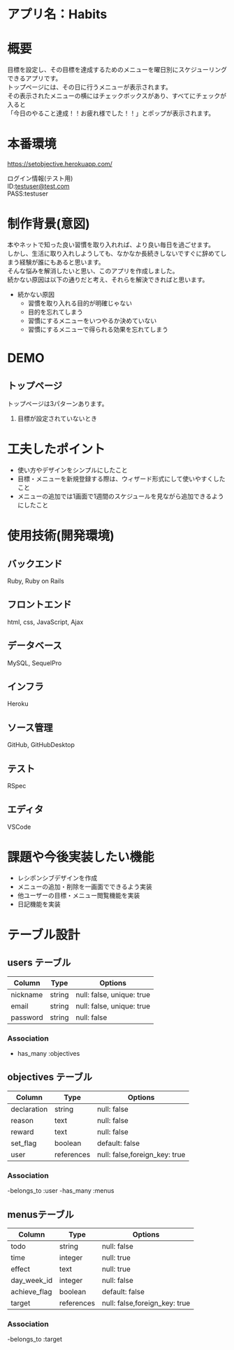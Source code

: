 
# アプリ名：Habits

# 概要
目標を設定し、その目標を達成するためのメニューを曜日別にスケジューリングできるアプリです。 </br>
トップページには、その日に行うメニューが表示されます。 </br>
その表示されたメニューの横にはチェックボックスがあり、すべてにチェックが入ると </br>
「今日のやること達成！！お疲れ様でした！！」とポップが表示されます。

# 本番環境
https://setobjective.herokuapp.com/

ログイン情報(テスト用) <br>
ID:testuser@test.com <br>
PASS:testuser <br>

# 制作背景(意図)
本やネットで知った良い習慣を取り入れれば、より良い毎日を過ごせます。<br>
しかし、生活に取り入れしようしても、なかなか長続きしないですぐに辞めてしまう経験が誰にもあると思います。<br>
そんな悩みを解消したいと思い、このアプリを作成しました。<br>
続かない原因は以下の通りだと考え、それらを解決できればと思います。<br>

* 続かない原因
  * 習慣を取り入れる目的が明確じゃない
  * 目的を忘れてしまう
  * 習慣にするメニューをいつやるか決めていない
  * 習慣にするメニューで得られる効果を忘れてしまう

# DEMO
## トップページ
トップページは3パターンあります。

1. 目標が設定されていないとき






# 工夫したポイント
* 使い方やデザインをシンプルにしたこと
* 目標・メニューを新規登録する際は、ウィザード形式にして使いやすくしたこと
* メニューの追加では1画面で1週間のスケジュールを見ながら追加できるようにしたこと

# 使用技術(開発環境)

## バックエンド
Ruby, Ruby on Rails

## フロントエンド
html, css, JavaScript, Ajax

## データベース
MySQL, SequelPro

## インフラ
Heroku

## ソース管理
GitHub, GitHubDesktop 

## テスト
RSpec

## エディタ
VSCode

# 課題や今後実装したい機能
* レシポンシブデザインを作成
* メニューの追加・削除を一画面でできるよう実装
* 他ユーザーの目標・メニュー閲覧機能を実装
* 日記機能を実装

# テーブル設計

## users テーブル

| Column    | Type    | Options                     |
| --------- | ------- | --------------------------  |
| nickname  | string  | null:  false, unique: true   |
| email     | string  | null:  false, unique: true   |
| password  | string  | null:  false                 |

### Association
- has_many :objectives


## objectives テーブル

| Column       | Type       | Options                        |
| ------------ | ---------- | ------------------------------ |
| declaration  | string     | null:  false                   |
| reason       | text       | null:  false                   |
| reward       | text       | null:  false                   |
| set_flag     | boolean    | default: false                 |
| user         | references | null:  false,foreign_key: true |

### Association
-belongs_to :user
-has_many :menus


## menusテーブル

| Column        | Type       | Options                             |
| ------------- | ---------- | ----------------------------------- |
| todo          | string     | null:      false                    |
| time          | integer    | null:      true                     |
| effect        | text       | null:      true                     |
| day_week_id   | integer    | null:      false                    |
| achieve_flag  | boolean    | default:   false                    |
| target        | references | null:      false,foreign_key: true  |

### Association
-belongs_to :target
